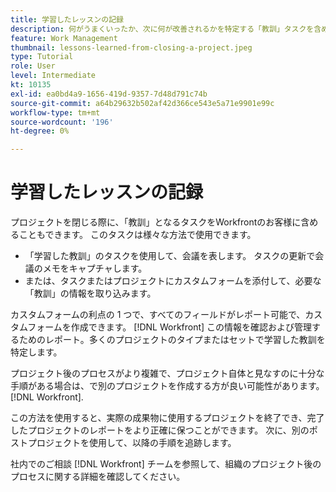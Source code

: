 ```yaml
---
title: 学習したレッスンの記録
description: 何がうまくいったか、次に何が改善されるかを特定する「教訓」タスクを含める方法を学びます。
feature: Work Management
thumbnail: lessons-learned-from-closing-a-project.jpeg
type: Tutorial
role: User
level: Intermediate
kt: 10135
exl-id: ea0bd4a9-1656-419d-9357-7d48d791c74b
source-git-commit: a64b29632b502af42d366ce543e5a71e9901e99c
workflow-type: tm+mt
source-wordcount: '196'
ht-degree: 0%

---
```


# 学習したレッスンの記録

プロジェクトを閉じる際に、「教訓」となるタスクをWorkfrontのお客様に含めることもできます。 このタスクは様々な方法で使用できます。

* 「学習した教訓」のタスクを使用して、会議を表します。 タスクの更新で会議のメモをキャプチャします。
* または、タスクまたはプロジェクトにカスタムフォームを添付して、必要な「教訓」の情報を取り込みます。

カスタムフォームの利点の 1 つで、すべてのフィールドがレポート可能で、カスタムフォームを作成できます。 [!DNL Workfront] この情報を確認および管理するためのレポート。多くのプロジェクトのタイプまたはセットで学習した教訓を特定します。

プロジェクト後のプロセスがより複雑で、プロジェクト自体と見なすのに十分な手順がある場合は、で別のプロジェクトを作成する方が良い可能性があります。 [!DNL Workfront].

この方法を使用すると、実際の成果物に使用するプロジェクトを終了でき、完了したプロジェクトのレポートをより正確に保つことができます。 次に、別のポストプロジェクトを使用して、以降の手順を追跡します。

社内でのご相談 [!DNL Workfront] チームを参照して、組織のプロジェクト後のプロセスに関する詳細を確認してください。
